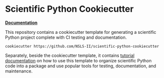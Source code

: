# Scientific Python Cookiecutter

**[Documentation](https://nsls-ii.github.io/scientific-python-cookiecutter/)**

This repository contains a cookiecutter template for generating a scientific
Python project complete with CI testing and documentation.

```
cookiecutter https://github.com/NSLS-II/scientific-python-cookiecutter
```

Separately, beside the cookiecutter template, it contains
[tutorial documentation](https://nsls-ii.github.io/scientific-python-cookiecutter/)
on how to use this template to organize scientific Python code into a package
and use popular tools for testing, documentation, and maintenance.
